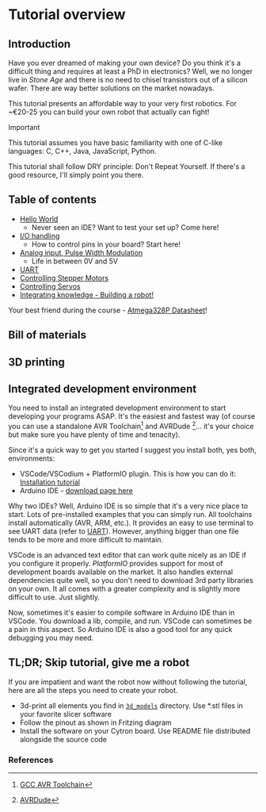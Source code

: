 # Tutorial overview

## Introduction

Have you ever dreamed of making your own device? Do you think it's a difficult thing and requires at least a PhD in electronics?
Well, we no longer live in *Stone Age* and there is no need to chisel transistors out of a silicon wafer. There are way better solutions on the market nowadays.

This tutorial presents an affordable way to your very first robotics. For ~€20-25 you can build your own robot that actually can fight! 

> [!IMPORTANT]
> This tutorial assumes you have basic familiarity with one of C-like languages: C, C++, Java, JavaScript, Python.

This tutorial shall follow DRY principle: Don't Repeat Yourself. If there's a good resource, I'll simply point you there.

## Table of contents 
* [Hello World](chapters/0_hello_world.md)
  * Never seen an IDE? Want to test your set up? Come here!
* [I/O handling](chapters/1_io_handling.md)
  *  How to control pins in your board? Start here!
* [Analog input, Pulse Width Modulation](chapters/2_analog_and_pwm.md)
  * Life in between 0V and 5V
* [UART](chapters/3_uart.md)
* [Controlling Stepper Motors](chapters/4_stepper_motor.md)
* [Controlling Servos](chapters/5_servo.md)
* [Integrating knowledge - Building a robot!](chapters/6_robot_integration.md)

Your best friend during the course - [Atmega328P Datasheet](https://ww1.microchip.com/downloads/en/DeviceDoc/Atmel-7810-Automotive-Microcontrollers-ATmega328P_Datasheet.pdf)!
## Bill of materials


## 3D printing

## Integrated development environment

You need to install an integrated development environment to start developing your programs ASAP. It's the easiest and fastest way (of course you can use a standalone AVR Toolchain[^1] and AVRDude [^2]... it's your choice but make sure you have plenty of time and tenacity).

Since it's a quick way to get you started I suggest you install both, yes both, environments:

* VSCode/VSCodium + PlatformIO plugin. This is how you can do it: [Installation tutorial](https://docs.platformio.org/en/latest/integration/ide/vscode.html#ide-vscode)
* Arduino IDE - [download page here](https://www.arduino.cc/en/software)

Why two IDEs? Well, Arduino IDE is so simple that it's a very nice place to start. Lots of pre-installed examples that you can simply run. All toolchains install automatically (AVR, ARM, etc.). It provides an easy to use terminal to see UART data (refer to [UART](chapters/3_uart.md)). However, anything bigger than one file tends to be more and more difficult to maintain. 

VSCode is an advanced text editor that can work quite nicely as an IDE if you configure it properly. *PlatformIO* provides support for most of development boards available on the market. It also handles external dependencies quite well, so you don't need to download 3rd party libraries on your own. It all comes with a greater complexity and is slightly more difficult to use. Just slightly.

Now, sometimes it's easier to compile software in Arduino IDE than in VSCode. You download a lib, compile, and run. VSCode can sometimes be a pain in this aspect. So Arduino IDE is also a good tool for any quick debugging you may need.


## TL;DR; Skip tutorial, give me a robot

If you are impatient and want the robot now without following the tutorial,
here are all the steps you need to create your robot.

* 3d-print all elements you find in [`3d_models`](/3d_models/README.md) directory. Use \*.stl files
  in your favorite slicer software
* Follow the pinout as shown in Fritzing diagram
* Install the software on your Cytron board. Use README file distributed alongside
  the source code



### References

[^1]: [GCC AVR Toolchain](https://www.microchip.com/en-us/tools-resources/develop/microchip-studio/gcc-compilers)

[^2]: [AVRDude](https://github.com/avrdudes/avrdude)
